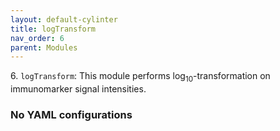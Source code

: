 ```yaml
---
layout: default-cylinter
title: logTransform
nav_order: 6
parent: Modules
---
```


6\. `logTransform`: This module performs log<sub>10</sub>-transformation on immunomarker signal intensities.

### No YAML configurations
